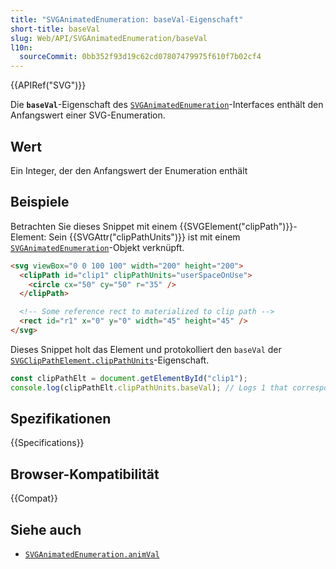 ```yaml
---
title: "SVGAnimatedEnumeration: baseVal-Eigenschaft"
short-title: baseVal
slug: Web/API/SVGAnimatedEnumeration/baseVal
l10n:
  sourceCommit: 0bb352f93d19c62cd07807479975f610f7b02cf4
---
```


{{APIRef("SVG")}}

Die **`baseVal`**-Eigenschaft des [`SVGAnimatedEnumeration`](/de/docs/Web/API/SVGAnimatedEnumeration)-Interfaces enthält den Anfangswert einer SVG-Enumeration.

## Wert

Ein Integer, der den Anfangswert der Enumeration enthält

## Beispiele

Betrachten Sie dieses Snippet mit einem {{SVGElement("clipPath")}}-Element: Sein {{SVGAttr("clipPathUnits")}} ist mit einem [`SVGAnimatedEnumeration`](/de/docs/Web/API/SVGAnimatedEnumeration)-Objekt verknüpft.

```html
<svg viewBox="0 0 100 100" width="200" height="200">
  <clipPath id="clip1" clipPathUnits="userSpaceOnUse">
    <circle cx="50" cy="50" r="35" />
  </clipPath>

  <!-- Some reference rect to materialized to clip path -->
  <rect id="r1" x="0" y="0" width="45" height="45" />
</svg>
```

Dieses Snippet holt das Element und protokolliert den `baseVal` der [`SVGClipPathElement.clipPathUnits`](/de/docs/Web/API/SVGClipPathElement/clipPathUnits)-Eigenschaft.

```js
const clipPathElt = document.getElementById("clip1");
console.log(clipPathElt.clipPathUnits.baseVal); // Logs 1 that correspond to userSpaceOnUse
```

## Spezifikationen

{{Specifications}}

## Browser-Kompatibilität

{{Compat}}

## Siehe auch

- [`SVGAnimatedEnumeration.animVal`](/de/docs/Web/API/SVGAnimatedEnumeration/animVal)
